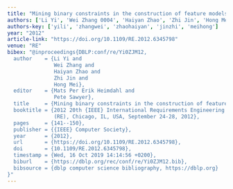 ```yaml
---
title: "Mining binary constraints in the construction of feature models"
authors: ['Li Yi', 'Wei Zhang 0004', 'Haiyan Zhao', 'Zhi Jin', 'Hong Mei']
authors-key: ['yili', 'zhangwei', 'zhaohaiyan', 'jinzhi', 'meihong']
year: "2012"
article-link: "https://doi.org/10.1109/RE.2012.6345798"
venue: "RE"
bibex: "@inproceedings{DBLP:conf/re/Yi0ZJM12,
  author    = {Li Yi and
               Wei Zhang and
               Haiyan Zhao and
               Zhi Jin and
               Hong Mei},
  editor    = {Mats Per Erik Heimdahl and
               Pete Sawyer},
  title     = {Mining binary constraints in the construction of feature models},
  booktitle = {2012 20th {IEEE} International Requirements Engineering Conference
               (RE), Chicago, IL, USA, September 24-28, 2012},
  pages     = {141--150},
  publisher = {{IEEE} Computer Society},
  year      = {2012},
  url       = {https://doi.org/10.1109/RE.2012.6345798},
  doi       = {10.1109/RE.2012.6345798},
  timestamp = {Wed, 16 Oct 2019 14:14:56 +0200},
  biburl    = {https://dblp.org/rec/conf/re/Yi0ZJM12.bib},
  bibsource = {dblp computer science bibliography, https://dblp.org}
}"
---
```

